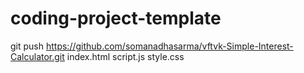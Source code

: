 # coding-project-template
git push https://github.com/somanadhasarma/vftvk-Simple-Interest-Calculator.git
index.html
script.js
style.css
